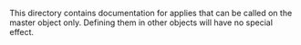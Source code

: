 This directory contains documentation for applies that can be called on the master object only.
Defining them in other objects will have no special effect.
